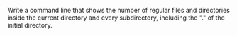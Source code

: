 Write a command line that shows the number of regular files and directories inside the current directory and every subdirectory, including the "." of the initial directory.
